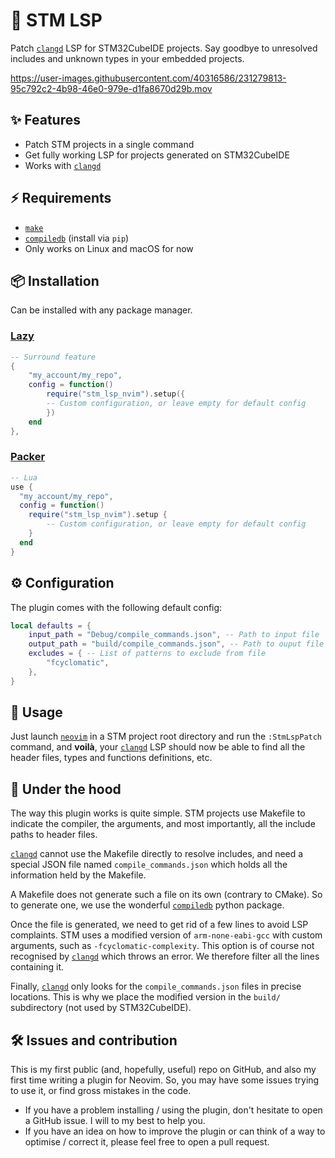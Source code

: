 # 🤖 STM LSP
Patch [`clangd`](https://clangd.llvm.org/) LSP for STM32CubeIDE projects. Say goodbye to unresolved
includes and unknown types in your embedded projects.

https://user-images.githubusercontent.com/40316586/231279813-95c792c2-4b98-46e0-979e-d1fa8670d29b.mov

## ✨ Features
* Patch STM projects in a single command
* Get fully working LSP for projects generated on STM32CubeIDE
* Works with [`clangd`](https://clangd.llvm.org/)

## ⚡️ Requirements
* [`make`](https://www.gnu.org/software/make/manual/make.html)
* [`compiledb`](https://github.com/nickdiego/compiledb) (install via `pip`)
* Only works on Linux and macOS for now

## 📦 Installation
Can be installed with any package manager.

### [Lazy](https://github.com/folke/lazy.nvim)
```lua
-- Surround feature
{
    "my_account/my_repo",
    config = function()
        require("stm_lsp_nvim").setup({
        -- Custom configuration, or leave empty for default config
        })
    end
},
```

### [Packer](https://github.com/wbthomason/packer.nvim)
```lua
-- Lua
use {
  "my_account/my_repo",
  config = function()
    require("stm_lsp_nvim").setup {
        -- Custom configuration, or leave empty for default config
    }
  end
}
```

## ⚙️ Configuration
The plugin comes with the following default config:
```lua
local defaults = {
    input_path = "Debug/compile_commands.json", -- Path to input file
    output_path = "build/compile_commands.json", -- Path to ouput file
    excludes = { -- List of patterns to exclude from file
        "fcyclomatic",
    },
}
```

## 🚀 Usage
Just launch [`neovim`](https://github.com/neovim/neovim) in a STM project root directory and run the `:StmLspPatch`
command, and **voilà**, your [`clangd`](https://clangd.llvm.org/) LSP should now be able to find all the
header files, types and functions definitions, etc.

## 🤔 Under the hood
The way this plugin works is quite simple. STM projects use Makefile to
indicate the compiler, the arguments, and most importantly, all the 
include paths to header files.

[`clangd`](https://clangd.llvm.org/) cannot use the Makefile directly to
resolve includes, and need a special JSON file named `compile_commands.json`
which holds all the information held by the Makefile.

A Makefile does not generate such a file on its own (contrary to CMake). So
to generate one, we use the wonderful
[`compiledb`](https://github.com/nickdiego/compiledb) python package.

Once the file is generated, we need to get rid of a few lines to avoid
LSP complaints. STM uses a modified version of `arm-none-eabi-gcc`
with custom arguments, such as `-fcyclomatic-complexity`. This option is of
course not recognised by [`clangd`](https://clangd.llvm.org/) which throws an error. We therefore filter
all the lines containing it.

Finally, [`clangd`](https://clangd.llvm.org/) only looks for the `compile_commands.json` files in
precise locations. This is why we place the modified version in the 
`build/` subdirectory (not used by STM32CubeIDE).

## 🛠️ Issues and contribution

This is my first public (and, hopefully, useful) repo on GitHub, and also my
first time writing a plugin for Neovim. So, you may have some issues trying
to use it, or find gross mistakes in the code.

* If you have a problem installing / using the plugin, don't hesitate
to open a GitHub issue. I will to my best to help you.
* If you have an idea on how to improve the plugin or can think of a way
to optimise / correct it, please feel free to open a pull request.
